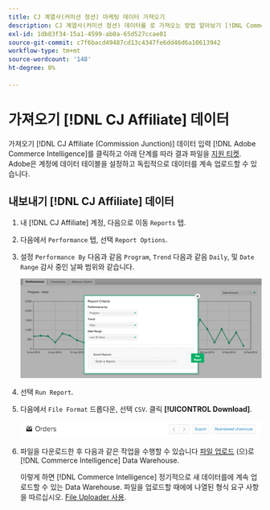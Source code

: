 ```yaml
---
title: CJ 계열사(커미션 정션) 마케팅 데이터 가져오기
description: CJ 계열사(커미션 정션) 데이터를 로 가져오는 방법 알아보기 [!DNL Commerce Intelligence].L Commerce Intelligence].
exl-id: 1db83f34-15a1-4599-ab0a-65d527ccae01
source-git-commit: c7f6bacd49487cd13c4347fe6dd46d6a10613942
workflow-type: tm+mt
source-wordcount: '148'
ht-degree: 0%

---
```


# 가져오기 [!DNL CJ Affiliate] 데이터

가져오기 [!DNL CJ Affiliate (Commission Junction)] 데이터 입력 [!DNL Adobe Commerce Intelligence]를 클릭하고 아래 단계를 따라 결과 파일을 [지원 티켓](https://experienceleague.adobe.com/docs/commerce-knowledge-base/kb/troubleshooting/miscellaneous/mbi-service-policies.html). Adobe은 계정에 데이터 테이블을 설정하고 독립적으로 데이터를 계속 업로드할 수 있습니다.

## 내보내기 [!DNL CJ Affiliate] 데이터

1. 내 [!DNL CJ Affiliate] 계정, 다음으로 이동 `Reports` 탭.

1. 다음에서 `Performance` 탭, 선택 `Report Options`.

1. 설정 `Performance By` 다음과 같음 `Program`, `Trend` 다음과 같음 `Daily`, 및 `Date Range` 감사 중인 날짜 범위와 같습니다.

   ![export-cj-affiliate-data](../../../assets/export-cj-affiliate-data-1.png)<!--{:.zoom}-->

1. 선택 `Run Report`.

1. 다음에서 `File Format` 드롭다운, 선택 `CSV`.  클릭 **[!UICONTROL Download]**.

   ![cj 계열사 데이터 내보내기](../../../assets/export-an-individual-order-2.jpg)<!--{:.zoom}-->

1. 파일을 다운로드한 후 다음과 같은 작업을 수행할 수 있습니다 [파일 업로드](../connecting-data/using-file-uploader.md) (으)로 [!DNL Commerce Intelligence] Data Warehouse.

   이렇게 하면 [!DNL Commerce Intelligence] 정기적으로 새 데이터를에 계속 업로드할 수 있는 Data Warehouse. 파일을 업로드할 때에에 나열된 형식 요구 사항을 따르십시오. [File Uploader 사용](../connecting-data/using-file-uploader.md).
